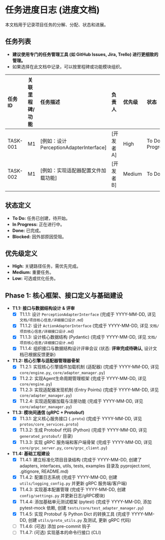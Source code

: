 # 任务进度日志 (进度文档)

本文档用于记录项目任务的分解、分配、状态和进展。

## 任务列表

*   **建议使用专门的任务管理工具 (如 GitHub Issues, Jira, Trello) 进行更细致的管理。**
*   如果选择在此文档中记录，可以按里程碑或功能模块组织。

| 任务 ID | 关联里程碑/功能 | 任务描述                         | 负责人   | 优先级 | 状态         | 预计工时 | 实际工时 | 开始日期   | 完成日期   | 备注/依赖关系 |
| :------ | :-------------- | :------------------------------- | :------- | :----- | :----------- | :------- | :------- | :--------- | :--------- | :------------ |
| TASK-001| M1              | [例如：设计 PerceptionAdapterInterface] | [开发者A] | High   | To Do/In Progress/Done/Blocked | [例如 2d] |          | YYYY-MM-DD | YYYY-MM-DD | 依赖 T1.1 评审 |
| TASK-002| M1              | [例如：实现适配器配置文件加载功能] | [开发者B] | Medium | To Do        | [例如 1d] |          |            |            |               |
|         |                 |                                  |          |        |              |          |          |            |            |               |

## 状态定义

*   **To Do:** 任务已创建，待开始。
*   **In Progress:** 正在进行中。
*   **Done:** 已完成。
*   **Blocked:** 因外部原因受阻。

## 优先级定义

*   **High:** 关键路径任务，需优先完成。
*   **Medium:** 重要任务。
*   **Low:** 可选或优化任务。

## Phase 1: 核心框架、接口定义与基础建设

*   **T1.1: 接口与数据结构设计 & 评审**
    *   [x] T1.1.1: 设计 `PerceptionAdapterInterface` (完成于 YYYY-MM-DD, 详见 `文档/项目核心信息/详细接口设计.md`)
    *   [x] T1.1.2: 设计 `ActionAdapterInterface` (完成于 YYYY-MM-DD, 详见 `文档/项目核心信息/详细接口设计.md`)
    *   [x] T1.1.3: 设计核心数据结构 (Pydantic) (完成于 YYYY-MM-DD, 详见 `文档/项目核心信息/详细接口设计.md`)
    *   [x] T1.1.4: 组织接口与数据结构设计评审会议 (状态: **评审完成待确认**, 设计文档已根据反馈更新)
*   **T1.2: 核心引擎与适配器管理器骨架**
    *   [x] T1.2.1: 实现核心引擎插件加载机制 (适配器) (完成于 YYYY-MM-DD, 详见 `core/engine.py`, `core/adapter_manager.py`)
    *   [x] T1.2.2: 实现Agent生命周期管理框架 (完成于 YYYY-MM-DD, 详见 `core/engine.py`)
    *   [x] T1.2.3: 实现适配器发现机制 (Entry Points) (完成于 YYYY-MM-DD, 详见 `core/adapter_manager.py`)
    *   [x] T1.2.4: 实现适配器加载与注册功能 (完成于 YYYY-MM-DD, 详见 `core/adapter_manager.py`)
*   **T1.3: 模块间通信 (gRPC + Protobuf)**
    *   [x] T1.3.1: 定义核心服务接口 (`.proto`) (完成于 YYYY-MM-DD, 详见 `protos/core_services.proto`)
    *   [x] T1.3.2: 生成 Protobuf 代码 (Python) (完成于 YYYY-MM-DD, 详见 `generated_protobuf/` 目录)
    *   [x] T1.3.3: 实现 gRPC 服务端和客户端骨架 (完成于 YYYY-MM-DD, 详见 `core/grpc_server.py`, `core/grpc_client.py`)
*   **T1.4: 基础工程建设**
    *   [x] T1.4.1: 建立标准化项目目录结构 (完成于 YYYY-MM-DD, 创建了 adapters, interfaces, utils, tests, examples 目录及 pyproject.toml, .gitignore, README.md)
    *   [x] T1.4.2: 配置日志系统 (完成于 YYYY-MM-DD, 创建 `utils/logging_config.py` 并更新 gRPC 服务端/客户端)
    *   [x] T1.4.3: 实现基本配置管理 (完成于 YYYY-MM-DD, 创建 `config/settings.py` 并更新日志/gRPC模块)
    *   [x] T1.4.4: 添加基础单元测试框架 (pytest) (完成于 YYYY-MM-DD, 添加 pytest-mock 依赖, 创建 `tests/core/test_adapter_manager.py`)
    *   [x] T1.4.5: 实现 Protobuf 与 Python Dict 的转换工具 (完成于 YYYY-MM-DD, 创建 `utils/proto_utils.py` 及测试, 更新 gRPC 代码)
    *   [ ] T1.4.6: (可选) 添加 pre-commit 钩子
    *   [ ] T1.4.7: (可选) 实现基本的命令行接口 (CLI)
